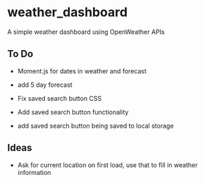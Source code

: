 # weather_dashboard
A simple weather dashboard using OpenWeather APIs

## To Do

* Moment.js for dates in weather and forecast

* add 5 day forecast

* Fix saved search button CSS

* Add saved search button functionality

* add saved search button being saved to local storage


## Ideas

* Ask for current location on first load, use that to fill in weather information

